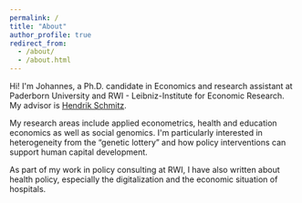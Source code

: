 ```yaml
---
permalink: /
title: "About"
author_profile: true
redirect_from: 
  - /about/
  - /about.html
---
```


Hi! I'm Johannes, a Ph.D. candidate in Economics and research assistant at Paderborn University and RWI - Leibniz-Institute for Economic Research. My advisor is <a href="https://www.uni-paderborn.de/en/person/48879/" target="_blank">Hendrik Schmitz</a>. 

My research areas include applied econometrics, health and education economics as well as social genomics. I'm particularly interested in heterogeneity from the &ldquo;genetic lottery&rdquo; and how policy interventions can support human capital development.

As part of my work in policy consulting at RWI, I have also written about health policy, especially the digitalization and the economic situation of hospitals.


<!--
Hi! I'm Johannes, a researcher at RWI - Leibniz-Institute for Economic Research in Essen, Germany and an economics PhD student at the University of Paderborn (advisor: <a href="https://www.uni-paderborn.de/en/person/48879/" target="_blank">Hendrik Schmitz</a>).

My areas of research include health and education economics as well as social genomics. I'm particularly interested in how policy interventions can improve health, reduce inequalities and support human capital development.

As part of my work in policy consulting at RWI, I have also written about hospital digitalization and co-authored several Hospital and Nursing Home Rating Reports (in German).

, which provide an overview of the economic situation of hospitals and nursing homes in Germany.
-->